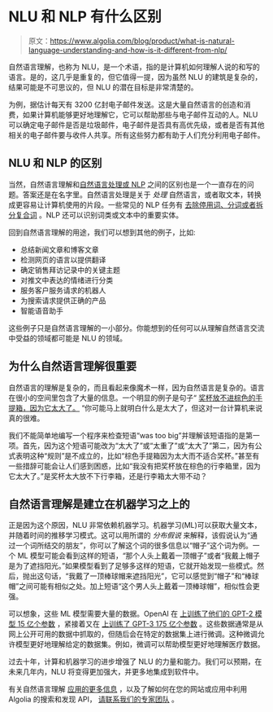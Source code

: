 # NLU 和 NLP  有什么区别

> 原文：<https://www.algolia.com/blog/product/what-is-natural-language-understanding-and-how-is-it-different-from-nlp/>

自然语言理解，也称为 NLU，是一个术语，指的是计算机如何理解人说的和写的语言。是的，这几乎是重复的，但它值得一提，因为虽然 NLU 的建筑是复杂的，结果可能是不可思议的，但 NLU 的潜在目标是非常清楚的。

为例，据估计每天有 3200 亿封电子邮件发送[](https://www.statista.com/statistics/456500/daily-number-of-e-mails-worldwide/)。这是大量自然语言的创造和消费，如果计算机能够更好地理解它，它可以帮助那些与电子邮件互动的人。NLU 可以确定电子邮件是否是垃圾邮件，电子邮件是否具有高优先级，或者是否有其他相关的电子邮件要与收件人共享。所有这些努力都有助于人们充分利用电子邮件。

## [](#the-difference-between-nlu-and-nlp)NLU 和 NLP 的区别

当然，自然语言理解和[自然语言处理或 NLP](https://www.algolia.com/blog/product/what-is-natural-language-processing-and-how-is-it-leveraged-by-search-tools-software/) 之间的区别也是一个一直存在的问题。答案还是在名字里。自然语言处理是关于 *处理* 自然语言，或者取文本，转换成更容易让计算机使用的片段。一些常见的 NLP 任务有 [去除停用词、分词或者拆分复合词](https://www.algolia.com/doc/guides/managing-results/optimize-search-results/handling-natural-languages-nlp/in-depth/language-specific-configurations/) 。NLP 还可以识别词类或文本中的重要实体。

回到自然语言理解的用途，我们可以想到其他的例子，比如:

*   总结新闻文章和博客文章
*   检测网页的语言以提供翻译
*   确定销售拜访记录中的关键主题
*   对推文中表达的情绪进行分类
*   服务客户服务请求的机器人
*   为搜索请求提供正确的产品
*   智能语音助手

这些例子只是自然语言理解的一小部分。你能想到的任何可以从理解自然语言交流中受益的领域都可能是 NLU 的领域。

## [](#why-natural-language-understanding-is-important)为什么自然语言理解很重要

自然语言的理解是复杂的，而且看起来像魔术一样，因为自然语言是复杂的。语言在很小的空间里包含了大量的信息。一个明显的例子是句子“ [奖杯放不进棕色的手提箱，因为它太大了。](https://cmte.ieee.org/futuredirections/2014/08/20/whats-too-big-the-trophy-or-the-suitcase/) “你可能马上就明白什么是太大了，但这对一台计算机来说真的很难。

我们不能简单地编写一个程序来检查短语“was too big”并理解该短语指的是第一项。首先，因为这个短语可能改为“太大了”或“太重了”或“太大了”第二，因为有公式表明这种“规则”是不成立的，比如“棕色手提箱因为太大而不适合奖杯。”甚至有一些措辞可能会让人们感到困惑，比如“我没有把奖杯放在棕色的行李箱里，因为它太大了。”是奖杯太大放不下行李箱，还是行李箱太大带不动？

## [](#natural-language-understanding-is-built-atop-machine-learning)自然语言理解是建立在机器学习之上的

正是因为这个原因，NLU 非常依赖机器学习。机器学习(ML)可以获取大量文本，并随着时间的推移学习模式。这可以用所谓的 *分布假说* 来解释，该假说认为“通过一个词所结交的朋友”，你可以了解这个词的很多信息以“帽子”这个词为例。一个 ML 模型可能会看到这样的短语，“那个人头上戴着一顶帽子”或者“我戴上帽子是为了遮挡阳光。”如果模型看到了足够多这样的短语，它就开始发现一些模式。然后，抛出这句话，“我戴了一顶棒球帽来遮挡阳光”，它可以感觉到“帽子”和“棒球帽”之间可能有相似之处。加上短语“这个男人头上戴着一顶棒球帽”，相似性会更强。

可以想象，这些 ML 模型需要大量的数据。OpenAI 在 [上训练了他们的 GPT-2 模型 15 亿个参数](https://openai.com/blog/better-language-models/) ，紧接着又在 [上训练了 GPT-3 175 亿个参数](https://arxiv.org/abs/2005.14165) 。这些数据通常是从网上公开可用的数据中抓取的，但随后会在特定的数据集上进行微调。这种微调允许模型更好地理解给定的数据集。例如，微调可以帮助模型更好地理解医疗数据。

过去十年，计算和机器学习的进步增强了 NLU 的力量和能力。我们可以预期，在未来几年内，NLU 将变得更加强大，并更多地集成到软件中。

有关自然语言理解 [应用的更多信息](https://www.algolia.com/blog/product/what-is-natural-language-understanding/) ，以及了解如何在您的网站或应用中利用 Algolia 的搜索和发现 API， [请联系我们的专家团队](https://www.algolia.com/contactus/) 。